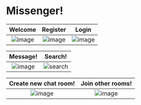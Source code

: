 # Missenger!



 Welcome |          Register            |   Login
:-------------------------:|:-------------------------:|:-------------------------:
![image](https://user-images.githubusercontent.com/56166165/150930212-56aef569-bcc5-46ed-8869-c6b2bbd775ea.png) |  ![image](https://user-images.githubusercontent.com/56166165/150930628-28bfefe6-e335-47b0-acc6-fe30b1fca3a7.png) |  ![image](https://user-images.githubusercontent.com/56166165/150930396-068e339e-575e-4f82-85fc-785e79d2b3a1.png)


Message!             |  Search!
:-------------------------:|:-------------------------:
![image](https://user-images.githubusercontent.com/56166165/150932859-77dc5ae4-da9b-44ff-b7ba-ca4dbc257d17.png) |  ![search](https://user-images.githubusercontent.com/56166165/150941668-35bba52e-67eb-4e48-b497-9cb206770d8c.png)





Create new chat room!             |  Join other rooms!
:-------------------------:|:-------------------------:
![image](https://user-images.githubusercontent.com/56166165/150935565-fff0fa2c-66f9-4eda-af63-a092d115b705.png)  |  ![image](https://user-images.githubusercontent.com/56166165/150935429-7797dee5-a509-4332-a756-5db380723d47.png)








